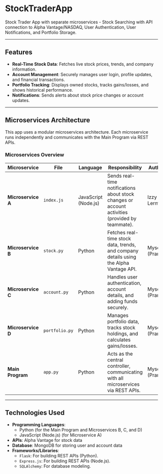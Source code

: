 # StockTraderApp

Stock Trader App with separate microservices - Stock Searching with API connection to Alpha Vantage/NASDAQ, User Authentication, User Notifications, and Portfolio Storage.

---

## Features

- **Real-Time Stock Data**: Fetches live stock prices, trends, and company information.
- **Account Management**: Securely manages user login, profile updates, and financial transactions.
- **Portfolio Tracking**: Displays owned stocks, tracks gains/losses, and shows historical performance.
- **Notifications**: Sends alerts about stock price changes or account updates.

---

## Microservices Architecture

This app uses a modular microservices architecture. Each microservice runs independently and communicates with the Main Program via REST APIs.

### Microservices Overview

| **Microservice**    | **File**           | **Language**     | **Responsibility**                                                                                 | **Author**           |
|----------------------|--------------------|------------------|---------------------------------------------------------------------------------------------------|----------------------|
| **Microservice A**  | `index.js`         | JavaScript (Node.js) | Sends real-time notifications about stock changes or account activities (provided by teammate).| Izzy Lerman          |
| **Microservice B**  | `stock.py`         | Python           | Fetches real-time stock data, trends, and company details using the Alpha Vantage API.             | Myself (Pramit)      |
| **Microservice C**  | `account.py`       | Python           | Handles user authentication, account details, and adding funds securely.                           | Myself (Pramit)      |
| **Microservice D**  | `portfolio.py`     | Python           | Manages portfolio data, tracks stock holdings, and calculates gains/losses.                        |  Myself (Pramit)     |
| **Main Program**    | `app.py`           | Python           | Acts as the central controller, communicating with all microservices via REST APIs.                |  Myself (Pramit)     |

---

## Technologies Used

- **Programming Languages**: 
  - Python (for the Main Program and Microservices B, C, and D)
  - JavaScript (Node.js) (for Microservice A)
- **APIs**: Alpha Vantage for stock data
- **Database**: MongoDB for storing user and account data
- **Frameworks/Libraries**: 
  - `Flask`: For building REST APIs (Python).
  - `Express.js`: For building REST APIs (Node.js).
  - `SQLAlchemy`: For database modeling.
